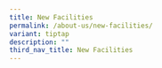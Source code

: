 ```yaml
---
title: New Facilities
permalink: /about-us/new-facilities/
variant: tiptap
description: ""
third_nav_title: New Facilities
---
```

